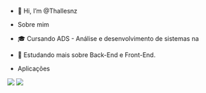 - 👋 Hi, I’m @Thallesnz

- Sobre mim
- 🎓 Cursando ADS - Análise e desenvolvimento de sistemas na  
- 🔭 Estudando mais sobre Back-End e Front-End.

- Aplicações
<img src="https://img.shields.io/badge/Python-FFD43B?style=for-the-badge&logo=python&logoColor=F7DF1E">
<img src="https://img.shields.io/badge/JavaScript-323330?style=for-the-badge&logo=javascript&logoColor=F7DF1E">
  
